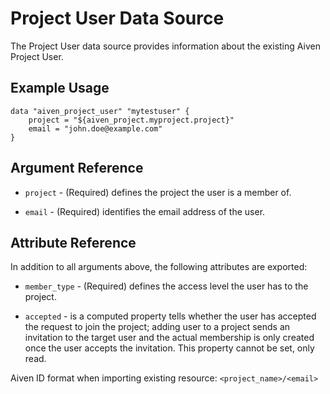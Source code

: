 # Project User Data Source

The Project User data source provides information about the existing Aiven Project User.

## Example Usage

```hcl
data "aiven_project_user" "mytestuser" {
    project = "${aiven_project.myproject.project}"
    email = "john.doe@example.com"
}
```

## Argument Reference

* `project` - (Required) defines the project the user is a member of.

* `email` - (Required) identifies the email address of the user.

## Attribute Reference

In addition to all arguments above, the following attributes are exported:

* `member_type` - (Required) defines the access level the user has to the project.

* `accepted` - is a computed property tells whether the user has accepted the request to join
the project; adding user to a project sends an invitation to the target user and the
actual membership is only created once the user accepts the invitation. This property
cannot be set, only read.

Aiven ID format when importing existing resource: `<project_name>/<email>`